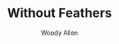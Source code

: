 ---
title: "Without Feathers"
subtitle: ""
description: ""
layout: book
author: Woody Allen
started: 2013-10-07
read: 2013-10-07
status: read
rating: 5
color: 
cover: 
pages: 224
link: 
---